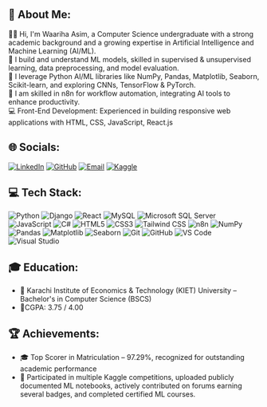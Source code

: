 ## 💫 About Me:
👩‍💻 Hi, I'm Waariha Asim, a Computer Science undergraduate with a strong academic background and a growing expertise in Artificial Intelligence and Machine Learning (AI/ML).  
🚀 I build and understand ML models, skilled in supervised & unsupervised learning, data preprocessing, and model evaluation.  
🤖 I leverage Python AI/ML libraries like NumPy, Pandas, Matplotlib, Seaborn, Scikit-learn, and exploring CNNs, TensorFlow & PyTorch.  
💼 I am skilled in n8n for workflow automation, integrating AI tools to enhance productivity.  
💻 Front-End Development: Experienced in building responsive web applications with HTML, CSS, JavaScript, React.js

## 🌐 Socials:
[![LinkedIn](https://img.shields.io/badge/LinkedIn-0077B5?style=for-the-badge&logo=linkedin&logoColor=white)](https://linkedin.com/in/warihaasim) [![GitHub](https://img.shields.io/badge/GitHub-100000?style=for-the-badge&logo=github&logoColor=white)](https://github.com/Wariha-Asim) [![Email](https://img.shields.io/badge/Gmail-D14836?style=for-the-badge&logo=gmail&logoColor=white)](mailto:warihaasim@gmail.com) [![Kaggle](https://img.shields.io/badge/Kaggle-20BEFF?style=for-the-badge&logo=kaggle&logoColor=white)](https://www.kaggle.com/waarihaasim)

## 💻 Tech Stack:
![Python](https://img.shields.io/badge/Python-3776AB?style=for-the-badge&logo=python&logoColor=white) ![Django](https://img.shields.io/badge/Django-092E20?style=for-the-badge&logo=django&logoColor=white) ![React](https://img.shields.io/badge/React-20232A?style=for-the-badge&logo=react&logoColor=61DAFB) ![MySQL](https://img.shields.io/badge/MySQL-4479A1?style=for-the-badge&logo=mysql&logoColor=white) ![Microsoft SQL Server](https://img.shields.io/badge/Microsoft%20SQL%20Server-CC2927?style=for-the-badge&logo=microsoft-sql-server&logoColor=white) ![JavaScript](https://img.shields.io/badge/JavaScript-F7DF1E?style=for-the-badge&logo=javascript&logoColor=black) ![C#](https://img.shields.io/badge/C%23-239120?style=for-the-badge&logo=c-sharp&logoColor=white) ![HTML5](https://img.shields.io/badge/HTML5-E34F26?style=for-the-badge&logo=html5&logoColor=white) ![CSS3](https://img.shields.io/badge/CSS3-1572B6?style=for-the-badge&logo=css3&logoColor=white) ![Tailwind CSS](https://img.shields.io/badge/Tailwind%20CSS-06B6D4?style=for-the-badge&logo=tailwind-css&logoColor=white) ![n8n](https://img.shields.io/badge/n8n-000000?style=for-the-badge&logo=n8n&logoColor=white) ![NumPy](https://img.shields.io/badge/NumPy-013243?style=for-the-badge&logo=numpy&logoColor=white) ![Pandas](https://img.shields.io/badge/Pandas-150458?style=for-the-badge&logo=pandas&logoColor=white) ![Matplotlib](https://img.shields.io/badge/Matplotlib-11557C?style=for-the-badge&logo=matplotlib&logoColor=white) ![Seaborn](https://img.shields.io/badge/Seaborn-001D4A?style=for-the-badge&logoColor=white) ![Git](https://img.shields.io/badge/Git-F05032?style=for-the-badge&logo=git&logoColor=white) ![GitHub](https://img.shields.io/badge/GitHub-100000?style=for-the-badge&logo=github&logoColor=white) ![VS Code](https://img.shields.io/badge/VS%20Code-007ACC?style=for-the-badge&logo=visual-studio-code&logoColor=white) ![Visual Studio](https://img.shields.io/badge/Visual%20Studio-5C2D91?style=for-the-badge&logo=visual-studio&logoColor=white)
  
## 🎓 Education:
- 🏫 Karachi Institute of Economics & Technology (KIET) University – Bachelor's in Computer Science (BSCS)
- 🎯CGPA: 3.75 / 4.00

## 🏆 Achievements:
- 🎓 Top Scorer in Matriculation – 97.29%, recognized for outstanding academic performance
- 🚀 Participated in multiple Kaggle competitions, uploaded publicly documented ML notebooks, actively contributed on forums earning several badges, and completed certified ML courses.
